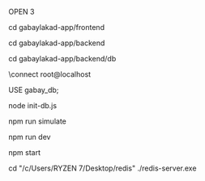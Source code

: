 OPEN 3 


cd gabaylakad-app/frontend

cd gabaylakad-app/backend

cd gabaylakad-app/backend/db

\connect root@localhost

USE gabay_db;

node init-db.js

npm run simulate

npm run dev

npm start

cd "/c/Users/RYZEN 7/Desktop/redis"
./redis-server.exe